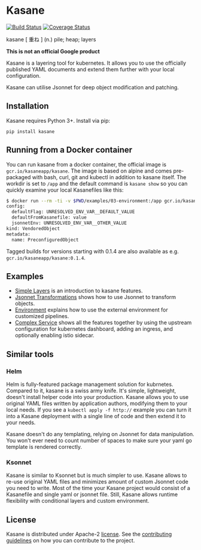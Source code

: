 # Kasane

[![Build Status](https://travis-ci.org/google/kasane.svg?branch=master)](https://travis-ci.org/google/kasane) [![Coverage Status](https://coveralls.io/repos/github/google/kasane/badge.svg?branch=master)](https://coveralls.io/github/google/kasane?branch=master)

kasane [ 重ね ] (n.) pile; heap; layers

**This is not an official Google product**

Kasane is a layering tool for kubernetes. It allows you to use the officially published YAML documents and extend them further with your local configuration.

Kasane can utilise Jsonnet for deep object modification and patching.

## Installation

Kasane requires Python 3+. Install via pip:

```shell
pip install kasane
```

## Running from a Docker container

You can run kasane from a docker container, the official image is `gcr.io/kasaneapp/kasane`. The image is based on alpine and comes pre-packaged with bash, curl, git and kubectl in addition to kasane itself. The workdir is set to `/app` and the default command is `kasane show` so you can quickly examine your local Kasanefiles like this:

```bash
$ docker run --rm -ti -v $PWD/examples/03-environment:/app gcr.io/kasaneapp/kasane
config:
  defaultFlag: UNRESOLVED_ENV_VAR__DEFAULT_VALUE
  defaultFromKasanefile: value
  jsonnetEnv: UNRESOLVED_ENV_VAR__OTHER_VALUE
kind: VendoredObject
metadata:
  name: PreconfiguredObject
```

Tagged builds for versions starting with 0.1.4 are also available as e.g. `gcr.io/kasaneapp/kasane:0.1.4`.

## Examples

* [Simple Layers](examples/01-simple-layers) is an introduction to kasane features.
* [Jsonnet Transformations](examples/02-jsonnet-transformations) shows how to use Jsonnet to transform objects.
* [Environment](examples/03-environment) explains how to use the external environment for customized pipelines.
* [Complex Service](examples/04-complex-service) shows all the features together by using the upstream configuration for kubernetes dashboard, adding an ingress, and optionally enabling istio sidecar.

## Similar tools

### Helm

Helm is fully-featured package management solution for kubrnetes. Compared to it, kasane is a swiss army knife. It's simple, lightweight, doesn't install helper code into your production. Kasane allows you to use original YAML files written by application authors, modifying them to your local needs. If you see a `kubectl apply -f http://` example you can turn it into a Kasane deployment with a single line of code and then extend it to your needs.

Kasane doesn't do any templating, relying on Jsonnet for data manipulation. You won't ever need to count number of spaces to make sure your yaml go template is rendered correctly.

### Ksonnet

Kasane is similar to Ksonnet but is much simpler to use. Kasane allows to re-use original YAML files and minimizes amount of custom Jsonnet code you need to write. Most of the time your Kasane project would consist of a Kasanefile and single yaml or jsonnet file. Still, Kasane allows runtime flexibility with conditional layers and custom environment.

## License

Kasane is distributed under Apache-2 [license](LICENSE). See the [contributing guidelines](CONTRIBUTING.md) on how you can contribute to the project.
